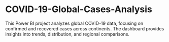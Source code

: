 # COVID-19-Global-Cases-Analysis
This Power BI project analyzes global COVID-19 data, focusing on confirmed and recovered cases across continents.   The dashboard provides insights into trends, distribution, and regional comparisons.
